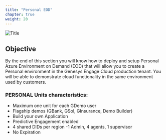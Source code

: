 ```yaml
---
title: "Personal EOD"
chapter: true
weight: 20
---
```


![Title](/images/EOD.PNG)

## Objective

By the end of this section you will know how to deploy and setup Personal Azure Environment on Demand (EOD) that will allow you to create a Personal environment in the Genesys Engage Cloud production tenant. You will be able to demonstrate cloud functionality in the same environment used by customers.


### PERSONAL Units characteristics:

- Maximum one unit for each GDemo user
- Flagship demos (GBank, GSol, GInsurance, Demo Builder)
- Build your own Application
- Predictive Engagement enabled
- 4 shared DIDs per region
 -1 Admin, 4 agents, 1 supervisor
- No Expiration
